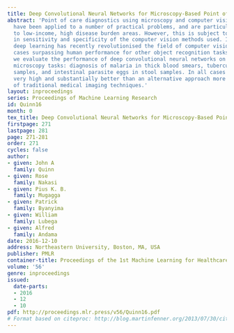 ```yaml
---
title: Deep Convolutional Neural Networks for Microscopy-Based Point of Care Diagnostics
abstract: 'Point of care diagnostics using microscopy and computer vision methods
  have been applied to a number of practical problems, and are particularly relevant
  to low-income, high disease burden areas. However, this is subject to the limitations
  in sensitivity and specificity of the computer vision methods used. In general,
  deep learning has recently revolutionised the field of computer vision, in some
  cases surpassing human performance for other object recognition tasks. In this paper,
  we evaluate the performance of deep convolutional neural networks on three different
  microscopy tasks: diagnosis of malaria in thick blood smears, tuberculosis in sputum
  samples, and intestinal parasite eggs in stool samples. In all cases accuracy is
  very high and substantially better than an alternative approach more representative
  of traditional medical imaging techniques.'
layout: inproceedings
series: Proceedings of Machine Learning Research
id: Quinn16
month: 0
tex_title: Deep Convolutional Neural Networks for Microscopy-Based Point of Care Diagnostics
firstpage: 271
lastpage: 281
page: 271-281
order: 271
cycles: false
author:
- given: John A
  family: Quinn
- given: Rose
  family: Nakasi
- given: Pius K. B.
  family: Mugagga
- given: Patrick
  family: Byanyima
- given: William
  family: Lubega
- given: Alfred
  family: Andama
date: 2016-12-10
address: Northeastern University, Boston, MA, USA
publisher: PMLR
container-title: Proceedings of the 1st Machine Learning for Healthcare Conference
volume: '56'
genre: inproceedings
issued:
  date-parts:
  - 2016
  - 12
  - 10
pdf: http://proceedings.mlr.press/v56/Quinn16.pdf
# Format based on citeproc: http://blog.martinfenner.org/2013/07/30/citeproc-yaml-for-bibliographies/
---
```

